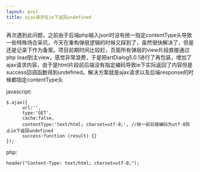 ```yaml
---
layout: post
title: ajax请求在ie下返回undefined
---
```

再次遇到此问题，之前由于后端php输入json时没有统一指定contentType头导致一些特殊场合采坑，今天在重构弹层逻辑的时候又踩到了，虽然很快解决了，但是还是记录下作为备案。项目前期时间比较赶，页面所有弹层的view片段直接通过php load到主view，感觉非常浪费，于是把artDialog5.0.1进行了再包装，增加了ajax请求内容，由于是html片段前后端没有指定编码导致ie下实际返回了内容但是success回调函数得到undefined。解决方案就是ajax请求以及后端response的时候都指定contentType头

javascript:

	$.ajax({
	      url:'',
	      type:'GET',
	      cache:false,
	      contentType:'text/html; charset=utf-8;', //统一前后端编码为utf-8防止ie下返回undefined
	      success:function (result) {}
	});

php:

	header("Content-Type: text/html; charset=utf-8;");